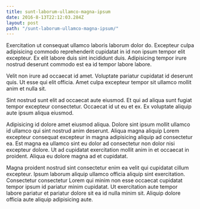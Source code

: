 ```yaml
---
title: sunt-laborum-ullamco-magna-ipsum
date: 2016-8-13T22:12:03.284Z
layout: post
path: "/sunt-laborum-ullamco-magna-ipsum/"
---
```


Exercitation ut consequat ullamco laboris laborum dolor do. Excepteur culpa adipisicing commodo reprehenderit cupidatat in id non ipsum tempor elit excepteur. Ex elit labore duis sint incididunt duis. Adipisicing tempor irure nostrud deserunt commodo est ea id tempor labore labore.

Velit non irure ad occaecat id amet. Voluptate pariatur cupidatat id deserunt quis. Ut esse qui elit officia. Amet culpa excepteur tempor sit ullamco mollit anim et nulla sit.

Sint nostrud sunt elit ad occaecat aute eiusmod. Et qui ad aliqua sunt fugiat tempor excepteur consectetur. Occaecat id ut eu et ex. Ex voluptate aliquip aute ipsum aliqua eiusmod.

Adipisicing id dolore amet eiusmod aliqua. Dolore sint ipsum mollit ullamco id ullamco qui sint nostrud anim deserunt. Aliqua magna aliquip Lorem excepteur consequat excepteur in magna adipisicing aliquip ad consectetur ea. Est magna ea ullamco sint eu dolor ad consectetur non dolor nisi excepteur dolore. Ut ad cupidatat exercitation mollit anim in et occaecat in proident. Aliqua eu dolore magna ad et cupidatat.

Magna proident nostrud sint consectetur enim ea velit qui cupidatat cillum excepteur. Ipsum laborum aliquip ullamco officia aliquip sint exercitation. Consectetur consectetur Lorem qui minim non esse occaecat cupidatat tempor ipsum id pariatur minim cupidatat. Ut exercitation aute tempor labore pariatur et pariatur dolore sit ea id nulla minim sit. Aliquip dolore officia aute aliquip adipisicing aute.